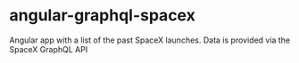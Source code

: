 # angular-graphql-spacex
Angular app with a list of the past SpaceX launches. Data is provided via the SpaceX GraphQL API
